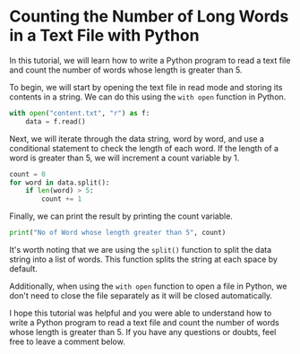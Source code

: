 # Counting the Number of Long Words in a Text File with Python

In this tutorial, we will learn how to write a Python program to read a text file and count the number of words whose length is greater than 5.

To begin, we will start by opening the text file in read mode and storing its contents in a string. We can do this using the `with open` function in Python.

```python
with open("content.txt", "r") as f:
    data = f.read()
```

Next, we will iterate through the data string, word by word, and use a conditional statement to check the length of each word. If the length of a word is greater than 5, we will increment a count variable by 1.

```python
count = 0
for word in data.split():
    if len(word) > 5:
        count += 1
```

Finally, we can print the result by printing the count variable.

```python
print("No of Word whose length greater than 5", count)
```

It's worth noting that we are using the `split()` function to split the data string into a list of words. This function splits the string at each space by default.

Additionally, when using the `with open` function to open a file in Python, we don't need to close the file separately as it will be closed automatically.

I hope this tutorial was helpful and you were able to understand how to write a Python program to read a text file and count the number of words whose length is greater than 5. If you have any questions or doubts, feel free to leave a comment below.